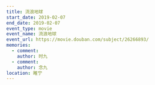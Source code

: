 ```yaml
---
title: 流浪地球
start_date: 2019-02-07
end_date: 2019-02-07
event_type: movie
event_name: 流浪地球
event_url: https://movie.douban.com/subject/26266893/
memories:
  - comment: 
    author: 时九
  - comment: 
    author: 念九  
location: 睢宁
---
```

